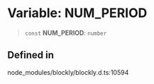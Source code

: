 # Variable: NUM_PERIOD

> `const` **NUM_PERIOD**: `number`

## Defined in

node_modules/blockly/blockly.d.ts:10594
